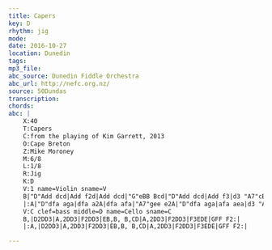 ```yaml
---
title: Capers
key: D
rhythm: jig
mode:
date: 2016-10-27
location: Dunedin
tags:
mp3_file:
abc_source: Dunedin Fiddle Orchestra
abc_url: http://nefc.org.nz/
source: 50Dundas
transcription:
chords: 
abc: |
    X:40
    T:Capers
    C:from the playing of Kim Garrett, 2013
    O:Cape Breton
    Z:Mike Moroney
    M:6/8
    L:1/8
    R:Jig
    K:D
    V:1 name=Violin sname=V
    B|"D"Add dcd|Add f2d|Add dcd|"G"eBB Bcd|"D"Add dcd|Add f3|d3 "A7"cBc|"D"edd d2:|
    |:A|"D"dfa aga|dfa a2A|dfa afa|"A7"gee e2A|"D"dfa aga|afa aea|d3 "A7"cBc|"D"edd d2:|
    V:C clef=bass middle=D name=Cello sname=C
    B,|D2DD3|A,2DD3|F2DD3|EB,B, B,CD|A,2DD3|F2DD3|F3EDE|GFF F2:|
    |:A,|D2DD3|A,2DD3|F2DD3|EB,B, B,CD|A,2DD3|F2DD3|F3EDE|GFF F2:|

---
```




